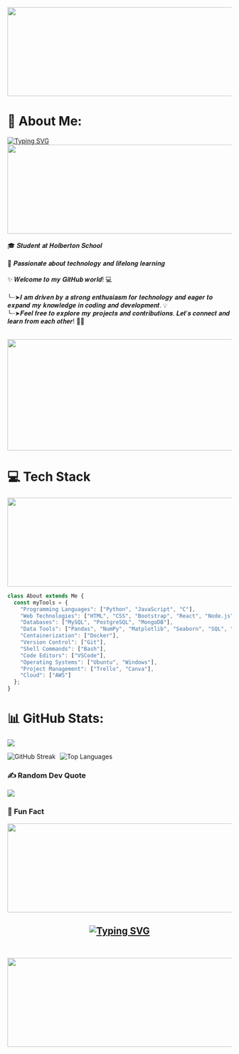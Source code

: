 <p align="center">
  
  <img src="https://i.giphy.com/media/v1.Y2lkPTc5MGI3NjExYnFid2gzYm9jb2h3c2wxb2cxM3J2ejRwcGZsN3U0bGhrYTE4d3g4ZSZlcD12MV9pbnRlcm5hbF9naWZfYnlfaWQmY3Q9Zw/h408T6Y5GfmXBKW62l/giphy.gif" width="700" height="200">
</p>

# 💫 About Me:

<div>
<p>
    <a href="https://git.io/typing-svg"><img src="https://readme-typing-svg.demolab.com?font=Fira+Code&weight=500&size=33&duration=4002&pause=1000&color=DB34F7&center=true&vCenter=true&width=435&lines=%F0%9F%8C%B8+%F0%9D%91%AF%F0%9D%92%86%F0%9D%92%8D%F0%9D%92%8D%F0%9D%92%90!+%F0%9D%91%B0'%F0%9D%92%8E+%F0%9D%91%B9%F0%9D%92%82%F0%9D%92%8F%F0%9D%92%8A%F0%9D%92%82+%F0%9F%8C%9F+" alt="Typing SVG" /></a>
     <img src="https://i.giphy.com/media/v1.Y2lkPTc5MGI3NjExcG95aWxob3IzNTVlMzR1ZmM1ZzY3ZHA2bnRxcXZjMGhoenk0a2d4cCZlcD12MV9pbnRlcm5hbF9naWZfYnlfaWQmY3Q9Zw/UIN7Andwh7kDZGUvmt/giphy.gif" width="700" height="200">
    <br><br>
    🎓 𝑺𝒕𝒖𝒅𝒆𝒏𝒕 𝒂𝒕 𝑯𝒐𝒍𝒃𝒆𝒓𝒕𝒐𝒏 𝑺𝒄𝒉𝒐𝒐𝒍<br><br>
    🚀 𝑷𝒂𝒔𝒔𝒊𝒐𝒏𝒂𝒕𝒆 𝒂𝒃𝒐𝒖𝒕 𝒕𝒆𝒄𝒉𝒏𝒐𝒍𝒐𝒈𝒚 𝒂𝒏𝒅 𝒍𝒊𝒇𝒆𝒍𝒐𝒏𝒈 𝒍𝒆𝒂𝒓𝒏𝒊𝒏𝒈<br><br>
    ✨ 𝑾𝒆𝒍𝒄𝒐𝒎𝒆 𝒕𝒐 𝒎𝒚 𝑮𝒊𝒕𝑯𝒖𝒃 𝒘𝒐𝒓𝒍𝒅! 💻<br><br>
    ╰┈➤𝑰 𝒂𝒎 𝒅𝒓𝒊𝒗𝒆𝒏 𝒃𝒚 𝒂 𝒔𝒕𝒓𝒐𝒏𝒈 𝒆𝒏𝒕𝒉𝒖𝒔𝒊𝒂𝒔𝒎 𝒇𝒐𝒓 𝒕𝒆𝒄𝒉𝒏𝒐𝒍𝒐𝒈𝒚 𝒂𝒏𝒅 𝒆𝒂𝒈𝒆𝒓 𝒕𝒐 𝒆𝒙𝒑𝒂𝒏𝒅 𝒎𝒚 𝒌𝒏𝒐𝒘𝒍𝒆𝒅𝒈𝒆 𝒊𝒏 𝒄𝒐𝒅𝒊𝒏𝒈 𝒂𝒏𝒅 𝒅𝒆𝒗𝒆𝒍𝒐𝒑𝒎𝒆𝒏𝒕. 💡<br>
    ╰┈➤𝑭𝒆𝒆𝒍 𝒇𝒓𝒆𝒆 𝒕𝒐 𝒆𝒙𝒑𝒍𝒐𝒓𝒆 𝒎𝒚 𝒑𝒓𝒐𝒋𝒆𝒄𝒕𝒔 𝒂𝒏𝒅 𝒄𝒐𝒏𝒕𝒓𝒊𝒃𝒖𝒕𝒊𝒐𝒏𝒔. 𝑳𝒆𝒕’𝒔 𝒄𝒐𝒏𝒏𝒆𝒄𝒕 𝒂𝒏𝒅 𝒍𝒆𝒂𝒓𝒏 𝒇𝒓𝒐𝒎 𝒆𝒂𝒄𝒉 𝒐𝒕𝒉𝒆𝒓! 🤝✨<br><br>
</p>
    <p align="center">
        <img src="https://i.imgur.com/MnRWEps.gif" height="250" width="700" >
    </p>

# 💻 Tech Stack

<p align='center'>

<img src="https://i.giphy.com/media/v1.Y2lkPTc5MGI3NjExdnlteXMwNnlibnR3N2FuZDNydGloZmh0YmJpa2Nxb29heHphM2pydSZlcD12MV9pbnRlcm5hbF9naWZfYnlfaWQmY3Q9Zw/xoicctrOv5aGw6mCZi/giphy.gif" width="700" height="200">


```javascript
class About extends Me { 
  const myTools = {  
    "Programming Languages": ["Python", "JavaScript", "C"],
    "Web Technologies": ["HTML", "CSS", "Bootstrap", "React", "Node.js", "Express.js", "Flask"],
    "Databases": ["MySQL", "PostgreSQL", "MongoDB"],
    "Data Tools": ["Pandas", "NumPy", "Matplotlib", "Seaborn", "SQL", "Scikit-learn", "Beautiful Soup"],
    "Containerization": ["Docker"],
    "Version Control": ["Git"],
    "Shell Commands": ["Bash"],
    "Code Editors": ["VSCode"],
    "Operating Systems": ["Ubuntu", "Windows"],
    "Project Management": ["Trello", "Canva"],
    "Cloud": ["AWS"]
  };
}
```
</div>

# 📊 GitHub Stats:

[![](https://visitcount.itsvg.in/api?id=rania3103&icon=0&color=5)](https://visitcount.itsvg.in)

<div style="display: flex; justify-content: space-between; align-items: center;">
    <div style="display: flex;">
        <img src="https://github-readme-streak-stats.herokuapp.com/?user=rania3103&theme=radical&hide_border=false" alt="GitHub Streak" style="margin-right: 10px;" />
        <img src="https://github-readme-stats.vercel.app/api/top-langs/?username=rania3103&theme=radical&hide_border=false&include_all_commits=false&count_private=false&layout=compact" alt="Top Languages" />
    </div>
</div>

### ✍️ Random Dev Quote
![](https://quotes-github-readme.vercel.app/api?type=horizontal&theme=radical)

### 🤭 Fun Fact
<p align="left">
    <img src="https://i.giphy.com/media/v1.Y2lkPTc5MGI3NjExcmRqM3hveWNsN3Zhb2dmejA4cm41YmtpMjk2YjFzNTA0ZzAxMnl3MCZlcD12MV9pbnRlcm5hbF9naWZfYnlfaWQmY3Q9Zw/FoVzfcqCDSb7zCynOp/giphy.gif" width="700" height="200">
</p>
  
<h2 align='center'><a href="https://git.io/typing-svg"><img src="https://readme-typing-svg.demolab.com?font=Fira+Code&weight=500&size=33&duration=4002&pause=1000&color=DB34F7&center=true&vCenter=true&width=435&lines=%F0%9F%8C%9F+Thank+you+%F0%9F%8C%9F" alt="Typing SVG" /></a></h2>
<br>

<p align='center'>
<img src="https://i.giphy.com/media/v1.Y2lkPTc5MGI3NjExeDNoc290a3Z0bjlmbGlhd2ZlYTU2MG5nOXQzYndhbHFvNHozZjJpcSZlcD12MV9pbnRlcm5hbF9naWZfYnlfaWQmY3Q9Zw/XsGH5TII7EzGUvTN1g/giphy.gif" width="700" height="200"></img></p>
<br>

